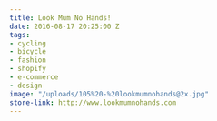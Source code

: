 ```yaml
---
title: Look Mum No Hands!
date: 2016-08-17 20:25:00 Z
tags:
- cycling
- bicycle
- fashion
- shopify
- e-commerce
- design
image: "/uploads/105%20-%20lookmumnohands@2x.jpg"
store-link: http://www.lookmumnohands.com
---
```


